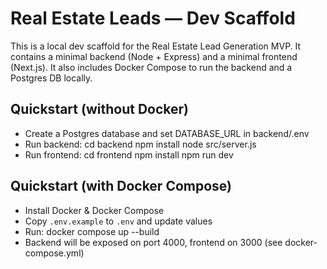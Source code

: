 # Real Estate Leads — Dev Scaffold

This is a local dev scaffold for the Real Estate Lead Generation MVP.
It contains a minimal backend (Node + Express) and a minimal frontend (Next.js).
It also includes Docker Compose to run the backend and a Postgres DB locally.

## Quickstart (without Docker)
- Create a Postgres database and set DATABASE_URL in backend/.env
- Run backend:
  cd backend
  npm install
  node src/server.js
- Run frontend:
  cd frontend
  npm install
  npm run dev

## Quickstart (with Docker Compose)
- Install Docker & Docker Compose
- Copy `.env.example` to `.env` and update values
- Run:
  docker compose up --build
- Backend will be exposed on port 4000, frontend on 3000 (see docker-compose.yml)

